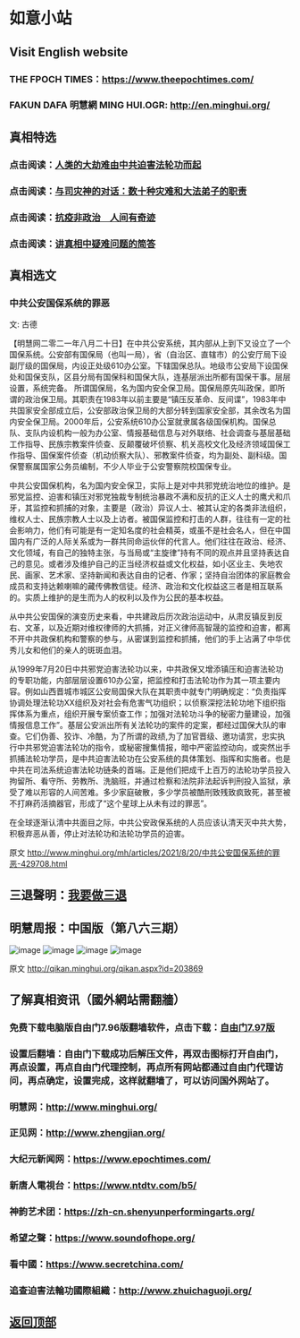 # 如意小站

## Visit English website

### THE FPOCH TIMES：https://www.theepochtimes.com/

### FAKUN DAFA 明慧網 MING HUI.OGR: http://en.minghui.org/

## 真相特选

### 点击阅读：[人类的大劫难由中共迫害法轮功而起](https://github.com/pinhe91/jcxw4/tree/main) 

### 点击阅读：[与司灾神的对话：数十种灾难和大法弟子的职责](https://github.com/pinhe91/jcxw1/tree/main) 

### 点击阅读：[抗疫非政治　人间有奇迹](https://github.com/pinhe91/jcxw2/tree/main) 

### 点击阅读：[讲真相中疑难问题的简答](https://github.com/pinhe91/jcxw3/tree/main)

## 真相选文

### 中共公安国保系统的罪恶

文: 古德 

【明慧网二零二一年八月二十日】在中共公安系统，其内部从上到下又设立了一个国保系统。公安部有国保局（也叫一局），省（自治区、直辖市）的公安厅局下设副厅级的国保局，内设正处级610办公室。下辖国保总队。地级市公安局下设国保处和国保支队，区县分局有国保科和国保大队，连基层派出所都有国保干事。层层设置，系统完备。
所谓国保局，名为国内安全保卫局。国保局原先叫政保，即所谓的政治保卫局。其职责在1983年以前主要是“镇压反革命、反间谍”，1983年中共国家安全部成立后，公安部政治保卫局的大部分转到国家安全部，其余改名为国内安全保卫局。2000年后，公安系统610办公室就隶属各级国保机构。国保总队、支队内设机构一般为办公室、情报基础信息与对外联络、社会调查与基层基础工作指导、民族宗教案件侦查、反颠覆破坏侦察、机关高校文化及经济领域国保工作指导、国保案件侦查（机动侦察大队）、邪教案件侦查，均为副处、副科级。国保警察属国家公务员编制，不少人毕业于公安警察院校国保专业。

中共公安国保机构，名为国内安全保卫，实际上是对中共邪党统治地位的维护。是邪党监控、迫害和镇压对邪党独裁专制统治暴政不满和反抗的正义人士的鹰犬和爪牙，其监控和抓捕的对象，主要是（政治）异议人士、被其认定的各类非法组织，维权人士、民族宗教人士以及上访者。被国保监控和打击的人群，往往有一定的社会影响力，他们有可能是有一定知名度的社会精英，或虽不是社会名人，但在中国国内有广泛的人际关系或为一群共同命运伙伴的代言人。他们往往在政治、经济、文化领域，有自己的独特主张，与当局或“主旋律”持有不同的观点并且坚持表达自己的意见。或者涉及维护自己的正当经济权益或文化权益，如小区业主、失地农民、画家、艺术家、坚持新闻和表达自由的记者、作家；坚持自治团体的家庭教会成员和支持达赖喇嘛的藏传佛教信徒。经济、政治和文化权益这三者是相互联系的。实质上维护的是生而为人的权利以及作为公民的基本权益。

从中共公安国保的演变历史来看，中共建政后历次政治运动中，从肃反镇反到反右、文革，以及近期对维权律师的大抓捕，对正义律师高智晟的监控和迫害，都离不开中共政保机构和警察的参与，从密谋到监控和抓捕，他们的手上沾满了中华优秀儿女和他们的亲人的斑斑血泪。

从1999年7月20日中共邪党迫害法轮功以来，中共政保又增添镇压和迫害法轮功的专职功能，内部层层设置610办公室，把监控和打击法轮功作为其一项主要内容。例如山西晋城市城区公安局国保大队在其职责中就专门明确规定：“负责指挥协调处理法轮功XX组织及对社会有危害气功组织；以侦察深挖法轮功地下组织指挥体系为重点，组织开展专案侦查工作；加强对法轮功斗争的秘密力量建设，加强情报信息工作”。基层公安派出所有关法轮功的案件的定案，都经过国保大队的审查。它们伪善、狡诈、冷酷，为了所谓的政绩,为了加官晋级、邀功请赏，忠实执行中共邪党迫害法轮功的指令，或秘密搜集情报，暗中严密监控动向，或突然出手抓捕法轮功学员，是中共迫害法轮功在公安系统的具体策划、指挥和实施者。也是中共在司法系统迫害法轮功链条的首端。正是他们把成千上百万的法轮功学员投入拘留所、看守所、劳教所、洗脑班，并通过检察和法院非法起诉判刑投入监狱，承受了难以形容的人间苦难。多少家庭破散，多少学员被酷刑致残致疯致死，甚至被不打麻药活摘器官，形成了“这个星球上从未有过的罪恶”。

在全球逐渐认清中共面目之际，中共公安政保系统的人员应该认清天灭中共大势，积极弃恶从善，停止对法轮功和法轮功学员的迫害。

原文 http://www.minghui.org/mh/articles/2021/8/20/中共公安国保系统的罪恶-429708.html

## 三退聲明：[我要做三退](http://tuidang.ddns.net/)

## 明慧周报：中国版（第八六三期）

![image](https://user-images.githubusercontent.com/79625284/130200625-2b8ecc4e-c72f-4ea0-82c1-95caa6143391.png)
![image](https://user-images.githubusercontent.com/79625284/130200659-6ab6a937-e932-4809-ac5a-8a50bd6fe3ac.png)
![image](https://user-images.githubusercontent.com/79625284/130200701-51c7459b-6eec-4e75-800b-627261a03a4c.png)
![image](https://user-images.githubusercontent.com/79625284/130200741-5e8837c9-347b-4ab5-ae55-73f374f65948.png)

原文 http://qikan.minghui.org/qikan.aspx?id=203869

## 了解真相资讯（國外網站需翻牆）

### 免费下载电脑版自由门7.96版翻墙软件，点击下载：[自由门7.97版](https://github.com/pinhe91/tuiguang/files/6839679/fg797r.zip)

### 设置后翻墙：自由门下载成功后解压文件，再双击图标打开自由门，再点设置，再点自由门代理控制，再点所有网站都通过自由门代理访问，再点确定，设置完成，这样就翻墙了，可以访问国外网站了。

### 明慧网：http://www.minghui.org/

### 正见网：http://www.zhengjian.org/

### 大纪元新闻网：https://www.epochtimes.com/

### 新唐人電視台：https://www.ntdtv.com/b5/

### 神韵艺术团：https://zh-cn.shenyunperformingarts.org/

### 希望之聲：https://www.soundofhope.org/

### 看中國：https://www.secretchina.com/

### 追查迫害法輪功國際組織：http://www.zhuichaguoji.org/

## [返回顶部](https://git.io/Js3EY)
